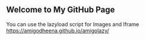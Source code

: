 ## Welcome to My GitHub Page

You can use the lazyload script for Images and Iframe https://amigodheena.github.io/amigolazy/
